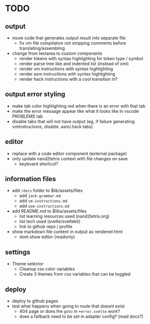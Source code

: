 # TODO

## output

- move code that generates output result into separate file
  - fix vm file compilation not stripping comments before translating/assembling
- change from textarea to custom components
  - render tokens with syntax highlighting for token type / symbol
  - render parse tree like and indented list (instead of xml)
  - render vm instructions with syntax highlighting
  - render asm instructions with syntax highlighting
  - render hack instructions with a cool transition in?

## output error styling

- make tab color highlighting red when there is an error with that tab
- make the error message appear like what it looks like in vscode PROBLEMS tab
- disable tabs that will not have output (eg, if failure generating vmInstructions, disable .asm/.hack tabs)

## editor

- replace with a code editor component (external package)
- only update nand2tetris context with file changes on save
  - keyboard shortcut?

## information files

- add `/docs` folder to $lib/assets/files
  - add `jack-grammar.md`
  - add `vm-instructions.md`
  - add `asm-instructions.md`
- add README.md to $liba/assets/files
  - list learning resources used (nand2tetris.org)
  - list tech used (svelte/sveltekit)
  - link to github repo / profile
- show markdown file content in output as rendered html
  - dont show editor (readonly)

## settings

- Theme selector
  - Cleanup css color variables
  - Create 3 themes from css variables that can be toggled

## deploy

- deploy to github pages
- test what happens when going to route that doesnt exist
  - 404 page or does the `goto` in `+error.svelte` work?
  - does a fallback need to be set in adapter config? (read docs?)

